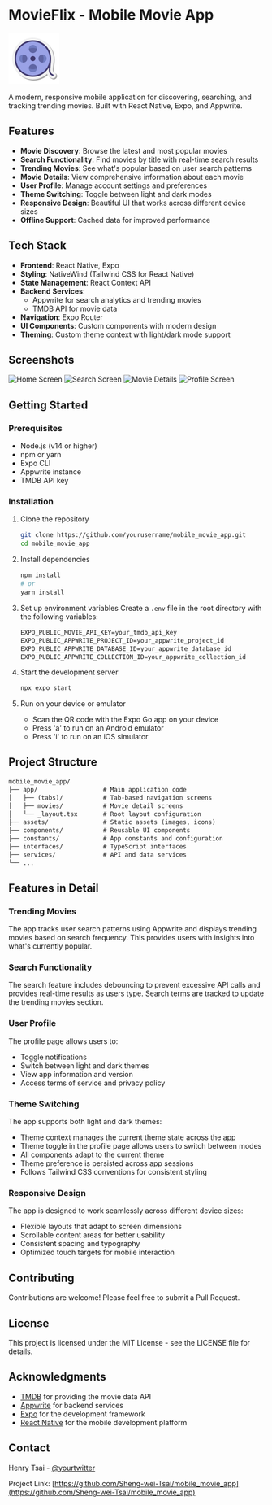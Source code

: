# MovieFlix - Mobile Movie App

![MovieFlix Logo](assets/images/logo.png)

A modern, responsive mobile application for discovering, searching, and tracking trending movies. Built with React Native, Expo, and Appwrite.

## Features

- **Movie Discovery**: Browse the latest and most popular movies
- **Search Functionality**: Find movies by title with real-time search results
- **Trending Movies**: See what's popular based on user search patterns
- **Movie Details**: View comprehensive information about each movie
- **User Profile**: Manage account settings and preferences
- **Theme Switching**: Toggle between light and dark modes
- **Responsive Design**: Beautiful UI that works across different device sizes
- **Offline Support**: Cached data for improved performance

## Tech Stack

- **Frontend**: React Native, Expo
- **Styling**: NativeWind (Tailwind CSS for React Native)
- **State Management**: React Context API
- **Backend Services**: 
  - Appwrite for search analytics and trending movies
  - TMDB API for movie data
- **Navigation**: Expo Router
- **UI Components**: Custom components with modern design
- **Theming**: Custom theme context with light/dark mode support

## Screenshots

![Home Screen](screenshots/home.png)
![Search Screen](screenshots/search.png)
![Movie Details](screenshots/details.png)
![Profile Screen](screenshots/profile.png)

## Getting Started

### Prerequisites

- Node.js (v14 or higher)
- npm or yarn
- Expo CLI
- Appwrite instance
- TMDB API key

### Installation

1. Clone the repository
   ```bash
   git clone https://github.com/yourusername/mobile_movie_app.git
   cd mobile_movie_app
   ```

2. Install dependencies
   ```bash
   npm install
   # or
   yarn install
   ```

3. Set up environment variables
   Create a `.env` file in the root directory with the following variables:
   ```
   EXPO_PUBLIC_MOVIE_API_KEY=your_tmdb_api_key
   EXPO_PUBLIC_APPWRITE_PROJECT_ID=your_appwrite_project_id
   EXPO_PUBLIC_APPWRITE_DATABASE_ID=your_appwrite_database_id
   EXPO_PUBLIC_APPWRITE_COLLECTION_ID=your_appwrite_collection_id
   ```

4. Start the development server
   ```bash
   npx expo start
   ```

5. Run on your device or emulator
   - Scan the QR code with the Expo Go app on your device
   - Press 'a' to run on an Android emulator
   - Press 'i' to run on an iOS simulator

## Project Structure

```
mobile_movie_app/
├── app/                  # Main application code
│   ├── (tabs)/           # Tab-based navigation screens
│   ├── movies/           # Movie detail screens
│   └── _layout.tsx       # Root layout configuration
├── assets/               # Static assets (images, icons)
├── components/           # Reusable UI components
├── constants/            # App constants and configuration
├── interfaces/           # TypeScript interfaces
├── services/             # API and data services
└── ...
```

## Features in Detail

### Trending Movies
The app tracks user search patterns using Appwrite and displays trending movies based on search frequency. This provides users with insights into what's currently popular.

### Search Functionality
The search feature includes debouncing to prevent excessive API calls and provides real-time results as users type. Search terms are tracked to update the trending movies section.

### User Profile
The profile page allows users to:
- Toggle notifications
- Switch between light and dark themes
- View app information and version
- Access terms of service and privacy policy

### Theme Switching
The app supports both light and dark themes:
- Theme context manages the current theme state across the app
- Theme toggle in the profile page allows users to switch between modes
- All components adapt to the current theme
- Theme preference is persisted across app sessions
- Follows Tailwind CSS conventions for consistent styling

### Responsive Design
The app is designed to work seamlessly across different device sizes:
- Flexible layouts that adapt to screen dimensions
- Scrollable content areas for better usability
- Consistent spacing and typography
- Optimized touch targets for mobile interaction

## Contributing

Contributions are welcome! Please feel free to submit a Pull Request.

## License

This project is licensed under the MIT License - see the LICENSE file for details.

## Acknowledgments

- [TMDB](https://www.themoviedb.org/) for providing the movie data API
- [Appwrite](https://appwrite.io/) for backend services
- [Expo](https://expo.dev/) for the development framework
- [React Native](https://reactnative.dev/) for the mobile development platform

## Contact

Henry Tsai - [@yourtwitter](https://twitter.com/yourtwitter)

Project Link: [https://github.com/Sheng-wei-Tsai/mobile_movie_app](https://github.com/Sheng-wei-Tsai/mobile_movie_app)
